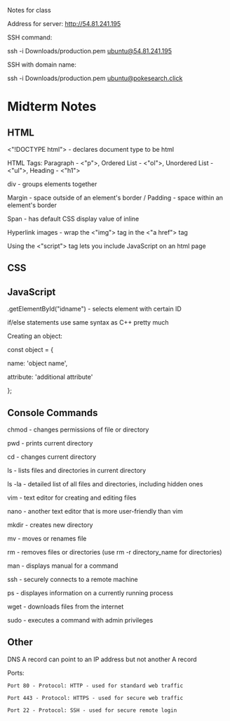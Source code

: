 Notes for class

Address for server: http://54.81.241.195

SSH command:

ssh -i Downloads/production.pem ubuntu@54.81.241.195

SSH with domain name:

ssh -i Downloads/production.pem ubuntu@pokesearch.click

# Midterm Notes

## HTML

<"!DOCTYPE html"> - declares document type to be html

HTML Tags: Paragraph - <"p">, Ordered List - <"ol">, Unordered List - <"ul">, Heading - <"h1">

div - groups elements together

Margin - space outside of an element's border / Padding - space within an element's border

Span - has default CSS display value of inline

Hyperlink images - wrap the <"img"> tag in the <"a href"> tag

Using the <"script"> tag lets you include JavaScript on an html page

## CSS

## JavaScript

.getElementById("idname") - selects element with certain ID

if/else statements use same syntax as C++ pretty much

Creating an object:

const object = {

  name: 'object name',
  
  attribute: 'additional attribute'

};

## Console Commands

chmod - changes permissions of file or directory

pwd - prints current directory

cd - changes current directory

ls - lists files and directories in current directory

  ls -la - detailed list of all files and directories, including hidden ones

vim - text editor for creating and editing files

nano - another text editor that is more user-friendly than vim

mkdir - creates new directory

mv - moves or renames file

rm - removes files or directories (use rm -r directory_name for directories)

man - displays manual for a command

ssh - securely connects to a remote machine

ps - displayes information on a currently running process

wget - downloads files from the internet

sudo - executes a command with admin privileges

## Other

DNS A record can point to an IP address but not another A record

Ports:

    Port 80 - Protocol: HTTP - used for standard web traffic

    Port 443 - Protocol: HTTPS - used for secure web traffic

    Port 22 - Protocol: SSH - used for secure remote login
